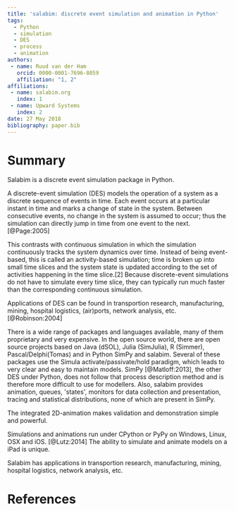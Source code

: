 ```yaml
---
title: 'salabim: discrete event simulation and animation in Python'
tags:
  - Python
  - simulation
  - DES
  - process
  - animation
authors:
 - name: Ruud van der Ham
   orcid: 0000-0001-7696-8059
   affiliation: "1, 2"
affiliations:
 - name: salabim.org
   index: 1
 - name: Upward Systems
   index: 2
date: 27 May 2018
bibliography: paper.bib
---
```


# Summary

Salabim is a discrete event simulation package in Python.

A discrete-event simulation (DES) models the operation of a system as a discrete sequence of events in time. Each event occurs at a particular instant in time and marks a change of state in the system. Between consecutive events, no change in the system is assumed to occur; thus the simulation can directly jump in time from one event to the next. [@Page:2005]

This contrasts with continuous simulation in which the simulation continuously tracks the system dynamics over time. Instead of being event-based, this is called an activity-based simulation; time is broken up into small time slices and the system state is updated according to the set of activities happening in the time slice.[2] Because discrete-event simulations do not have to simulate every time slice, they can typically run much faster than the corresponding continuous simulation.

Applications of DES can be found in transportion research, manufacturing, mining, hospital logistics, (air)ports, network analysis, etc.[@Robinson:2004]

There is a wide range of packages and languages available, many of them proprietary and very expensive.
In the open source world, there are open source projects based on Java (dSOL), Julia (SimJulia), R (Simmer),
Pascal/Delphi(Tomas) and in Python SimPy and salabim.
Several of these packages use the Simula activate/passivate/hold paradigm, which leads to very clear
and easy to maintain models.
SimPy [@Matloff:2013], the other DES under Python, does not follow that process description method and is therefore more difficult
to use for modellers. Also, salabim provides animation, queues, 'states', monitors for data
collection and presentation, tracing and statistical distributions, none of which are present in SimPy.

The integrated 2D-animation makes validation and demonstration simple and powerful.

Simulations and animations run under CPython or PyPy on Windows, Linux, OSX and iOS. [@Lutz:2014]
The ability to simulate and animate models on a iPad is unique.

Salabim has applications in transportion research, manufacturing, mining, hospital logistics, network analysis, etc.

# References
